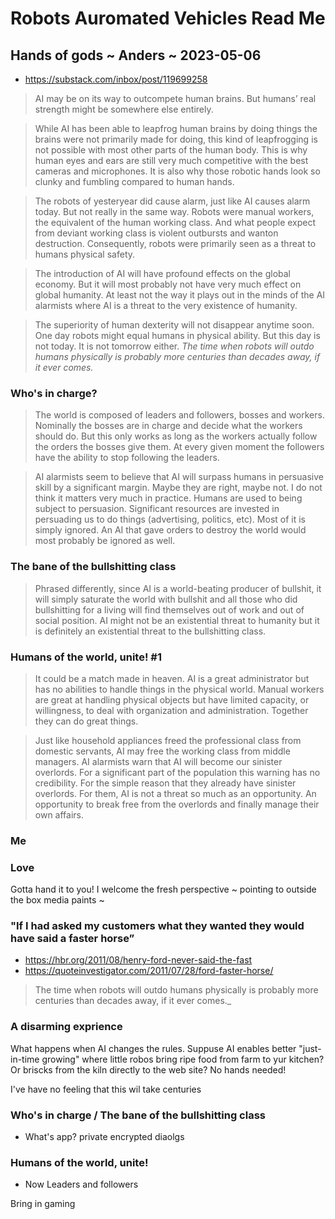 # Robots Auromated Vehicles Read Me

## Hands of gods ~ Anders ~ 2023-05-06

* https://substack.com/inbox/post/119699258

>AI may be on its way to outcompete human brains. But humans’ real strength might be somewhere else entirely.

>While AI has been able to leapfrog human brains by doing things the brains were not primarily made for doing, this kind of leapfrogging is not possible with most other parts of the human body. This is why human eyes and ears are still very much competitive with the best cameras and microphones. It is also why those robotic hands look so clunky and fumbling compared to human hands.

>The robots of yesteryear did cause alarm, just like AI causes alarm today. But not really in the same way. Robots were manual workers, the equivalent of the human working class. And what people expect from deviant working class is violent outbursts and wanton destruction. Consequently, robots were primarily seen as a threat to humans physical safety.

>The introduction of AI will have profound effects on the global economy. But it will most probably not have very much effect on global humanity. At least not the way it plays out in the minds of the AI alarmists where AI is a threat to the very existence of humanity.

>The superiority of human dexterity will not disappear anytime soon. One day robots might equal humans in physical ability. But this day is not today. It is not tomorrow either. _The time when robots will outdo humans physically is probably more centuries than decades away, if it ever comes._

### Who's in charge?

>The world is composed of leaders and followers, bosses and workers. Nominally the bosses are in charge and decide what the workers should do. But this only works as long as the workers actually follow the orders the bosses give them. At every given moment the followers have the ability to stop following the leaders.

>AI alarmists seem to believe that AI will surpass humans in persuasive skill by a significant margin. Maybe they are right, maybe not. I do not think it matters very much in practice. Humans are used to being subject to persuasion. Significant resources are invested in persuading us to do things (advertising, politics, etc). Most of it is simply ignored. An AI that gave orders to destroy the world would most probably be ignored as well.


### The bane of the bullshitting class

>Phrased differently, since AI is a world-beating producer of bullshit, it will simply saturate the world with bullshit and all those who did bullshitting for a living will find themselves out of work and out of social position. AI might not be an existential threat to humanity but it is definitely an existential threat to the bullshitting class.

### Humans of the world, unite! #1

>It could be a match made in heaven. AI is a great administrator but has no abilities to handle things in the physical world. Manual workers are great at handling physical objects but have limited capacity, or willingness, to deal with organization and administration. Together they can do great things.

>Just like household appliances freed the professional class from domestic servants, AI may free the working class from middle managers. AI alarmists warn that AI will become our sinister overlords. For a significant part of the population this warning has no credibility. For the simple reason that they already have sinister overlords. For them, AI is not a threat so much as an opportunity. An opportunity to break free from the overlords and finally manage their own affairs.


### Me

### Love

Gotta hand it to you! I welcome the fresh perspective ~ pointing to outside the box media paints ~

### "If I had asked my customers what they wanted they would have said a faster horse”

* https://hbr.org/2011/08/henry-ford-never-said-the-fast
* https://quoteinvestigator.com/2011/07/28/ford-faster-horse/

>The time when robots will outdo humans physically is probably more centuries than decades away, if it ever comes._

### A disarming exprience

What happens when AI changes the rules. Suppuse AI enables better "just-in-time growing" where little robos bring ripe food from farm to yur kitchen? Or briscks from the kiln directly to the web site? No hands needed!

I've have no feeling that this wil take centuries

### Who's in charge / The bane of the bullshitting class

* What's app? private encrypted diaolgs

### Humans of the world, unite!

* Now Leaders and followers

Bring in gaming

